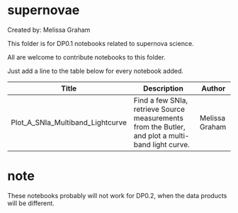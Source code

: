 # supernovae

Created by: Melissa Graham

This folder is for DP0.1 notebooks related to supernova science.

All are welcome to contribute notebooks to this folder.

Just add a line to the table below for every notebook added.

| Title | Description | Author |
|---|---|---|
| Plot_A_SNIa_Multiband_Lightcurve | Find a few SNIa, retrieve Source measurements from the Butler, and plot a multi-band light curve. | Melissa Graham |


# note

These notebooks probably will not work for DP0.2, when the data products will be different.

